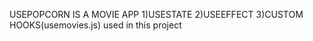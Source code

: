 USEPOPCORN IS A MOVIE APP 
1)USESTATE
2)USEEFFECT
3)CUSTOM HOOKS(usemovies.js)
used in this project

